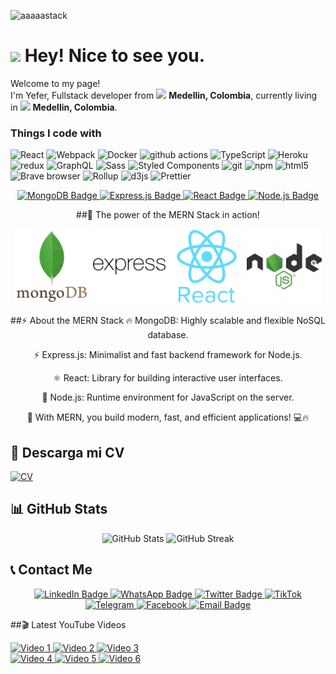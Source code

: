![aaaaastack](https://github.com/user-attachments/assets/d4748cbd-a836-4772-a2c0-ab7a959584c3)




<h1><img src="https://emojis.slackmojis.com/emojis/images/1531849430/4246/blob-sunglasses.gif?1531849430" width="30"/> Hey! Nice to see you.</h1>


<p>Welcome to my page! </br> I'm Yefer, Fullstack developer from <img src="https://github.com/user-attachments/assets/31af02a5-ca29-40f0-8e8d-b52d0c2c95fd" width="13"/> <b>Medellin, Colombia</b>, currently living in <img src="https://github.com/user-attachments/assets/31af02a5-ca29-40f0-8e8d-b52d0c2c95fd" width="13"/> <b>Medellin, Colombia</b>. </p>
<h3>Things I code with</h3>
<p>
  <img alt="React" src="https://img.shields.io/badge/-React-45b8d8?style=flat-square&logo=react&logoColor=white" />
  <img alt="Webpack" src="https://img.shields.io/badge/-Webpack-8DD6F9?style=flat-square&logo=webpack&logoColor=white" /> 
  <img alt="Docker" src="https://img.shields.io/badge/-Docker-46a2f1?style=flat-square&logo=docker&logoColor=white" />
  <img alt="github actions" src="https://img.shields.io/badge/-Github_Actions-2088FF?style=flat-square&logo=github-actions&logoColor=white" />
  <img alt="TypeScript" src="https://img.shields.io/badge/-TypeScript-007ACC?style=flat-square&logo=typescript&logoColor=white" />
  <img alt="Heroku" src="https://img.shields.io/badge/-Heroku-430098?style=flat-square&logo=heroku&logoColor=white" />
  <img alt="redux" src="https://img.shields.io/badge/-Redux-764ABC?style=flat-square&logo=redux&logoColor=white" />
  <img alt="GraphQL" src="https://img.shields.io/badge/-GraphQL-E10098?style=flat-square&logo=graphql&logoColor=white" />
  <img alt="Sass" src="https://img.shields.io/badge/-Sass-CC6699?style=flat-square&logo=sass&logoColor=white" />
  <img alt="Styled Components" src="https://img.shields.io/badge/-Styled_Components-db7092?style=flat-square&logo=styled-components&logoColor=white" />
  <img alt="git" src="https://img.shields.io/badge/-Git-F05032?style=flat-square&logo=git&logoColor=white" />
  <img alt="npm" src="https://img.shields.io/badge/-NPM-CB3837?style=flat-square&logo=npm&logoColor=white" />
  <img alt="html5" src="https://img.shields.io/badge/-HTML5-E34F26?style=flat-square&logo=html5&logoColor=white" />
  <img alt="Brave browser" src="https://img.shields.io/badge/-Brave_Browser-FB542B?style=flat-square&logo=brave&logoColor=white" />
  <img alt="Rollup" src="https://img.shields.io/badge/-Rollup-EC4A3F?style=flat-square&logo=rollup.js&logoColor=white" />
  <img alt="d3js" src="https://img.shields.io/badge/-D3.js-F9A03C?style=flat-square&logo=d3.js&logoColor=white" />
  <img alt="Prettier" src="https://img.shields.io/badge/-Prettier-F7B93E?style=flat-square&logo=prettier&logoColor=white" />
</p>
<p align="center">
  <a href="https://www.mongodb.com/" target="_blank">
    <img src="https://img.shields.io/badge/MongoDB-4EA94B?style=for-the-badge&logo=mongodb&logoColor=white" alt="MongoDB Badge"/>
  </a>
  <a href="https://expressjs.com/" target="_blank">
    <img src="https://img.shields.io/badge/Express.js-000000?style=for-the-badge&logo=express&logoColor=white" alt="Express.js Badge"/>
  </a>
  <a href="https://react.dev/" target="_blank">
    <img src="https://img.shields.io/badge/React-61DAFB?style=for-the-badge&logo=react&logoColor=white" alt="React Badge"/>
  </a>
  <a href="https://nodejs.org/" target="_blank">
    <img src="https://img.shields.io/badge/Node.js-339933?style=for-the-badge&logo=nodedotjs&logoColor=white" alt="Node.js Badge"/>
  </a>
</p>
<center>
##🌟 The power of the MERN Stack in action!

<p align="center">
  <img src="https://raw.githubusercontent.com/devicons/devicon/master/icons/mongodb/mongodb-original-wordmark.svg" alt="MongoDB" width="120" height="120"/>
  <img src="https://raw.githubusercontent.com/devicons/devicon/master/icons/express/express-original-wordmark.svg" alt="Express.js" width="120" height="120"/>
  <img src="https://raw.githubusercontent.com/devicons/devicon/master/icons/react/react-original-wordmark.svg" alt="React" width="120" height="120"/>
  <img src="https://raw.githubusercontent.com/devicons/devicon/master/icons/nodejs/nodejs-original-wordmark.svg" alt="Node.js" width="120" height="120"/>
</p>

##⚡ About the MERN Stack
🔥 MongoDB: Highly scalable and flexible NoSQL database.

⚡ Express.js: Minimalist and fast backend framework for Node.js.

⚛️ React: Library for building interactive user interfaces.

🚀 Node.js: Runtime environment for JavaScript on the server.

🚀 With MERN, you build modern, fast, and efficient applications! 💻🔥
</center>


## 📄 Descarga mi CV

[![CV](https://img.shields.io/badge/📄_Descargar_Mi_CV-FF5733?style=for-the-badge&logo=adobeacrobatreader&logoColor=white)](https://github.com/user-attachments/files/18929040/CV.Yeferson.Julian.Mosquera.Orozco.pdf)


## 📊 GitHub Stats

<p align="center">
  <img src="https://github-readme-stats.vercel.app/api?username=sornersbooms&show_icons=true&theme=dark" alt="GitHub Stats"/>
  <img src="https://github-readme-streak-stats.herokuapp.com/?user=sornersbooms&theme=dark" alt="GitHub Streak"/>
</p>

## 📞 Contact Me

<p align="center">
  <a href="https://linkedin.com/in/yeferson-julian-mosquera-orozco" target="_blank">
    <img src="https://img.shields.io/badge/LinkedIn-0077B5?style=for-the-badge&logo=linkedin&logoColor=white" alt="LinkedIn Badge"/>
  </a>
  <a href="https://wa.me/573176116145" target="_blank">
    <img src="https://img.shields.io/badge/WhatsApp-25D366?style=for-the-badge&logo=whatsapp&logoColor=white" alt="WhatsApp Badge"/>
</a>

  <a href="https://twitter.com/ProgramadorFiel" target="_blank">
    <img src="https://img.shields.io/badge/Twitter-1DA1F2?style=for-the-badge&logo=twitter&logoColor=white" alt="Twitter Badge"/>
  </a>
  <a href="https://www.tiktok.com/@programadorcristiano1" target="_blank">
    <img src="https://img.shields.io/badge/TikTok-000000?style=for-the-badge&logo=tiktok&logoColor=white" alt="TikTok"/>
  </a>
  <a href="https://t.me/programadormillonary" target="_blank">
    <img src="https://img.shields.io/badge/Telegram-26A5E4?style=for-the-badge&logo=telegram&logoColor=white" alt="Telegram"/>
  </a>
  <a href="https://facebook.com/profile.php?id=61556569053455" target="_blank">
    <img src="https://img.shields.io/badge/Facebook-1877F2?style=for-the-badge&logo=facebook&logoColor=white" alt="Facebook"/>
  </a>
  <a href="mailto:programadorblower@gmail.com" target="_blank">
    <img src="https://img.shields.io/badge/Email-D14836?style=for-the-badge&logo=gmail&logoColor=white" alt="Email Badge"/>
  </a>
</p>


##🎬 Latest YouTube Videos
<div class="carousel">
  <a href="https://www.youtube.com/watch?v=eOJr5wnxZBk" target="_blank">
    <img src="https://img.youtube.com/vi/eOJr5wnxZBk/0.jpg" width="200" alt="Video 1"/>
  </a>
  <a href="https://www.youtube.com/watch?v=m3Pcezsd0Yc" target="_blank">
    <img src="https://img.youtube.com/vi/m3Pcezsd0Yc/0.jpg" width="200" alt="Video 2"/>
  </a>
  <a href="https://www.youtube.com/watch?v=_nw-GDB-Rns" target="_blank">
    <img src="https://img.youtube.com/vi/_nw-GDB-Rns/0.jpg" width="200" alt="Video 3"/>
  </a>
</div>
<div class="carousel">
  <a href="https://www.youtube.com/watch?v=iF3fFQQesBA" target="_blank">
    <img src="https://img.youtube.com/vi/iF3fFQQesBA/0.jpg" width="200" alt="Video 4"/>
  </a>
  <a href="https://www.youtube.com/watch?v=0v_DlMl1_1g" target="_blank">
    <img src="https://img.youtube.com/vi/0v_DlMl1_1g/0.jpg" width="200" alt="Video 5"/>
  </a>
  <a href="https://www.youtube.com/watch?v=IHQW_Rm_b4Y" target="_blank">
    <img src="https://img.youtube.com/vi/IHQW_Rm_b4Y/0.jpg" width="200" alt="Video 6"/>
  </a>
</div>
